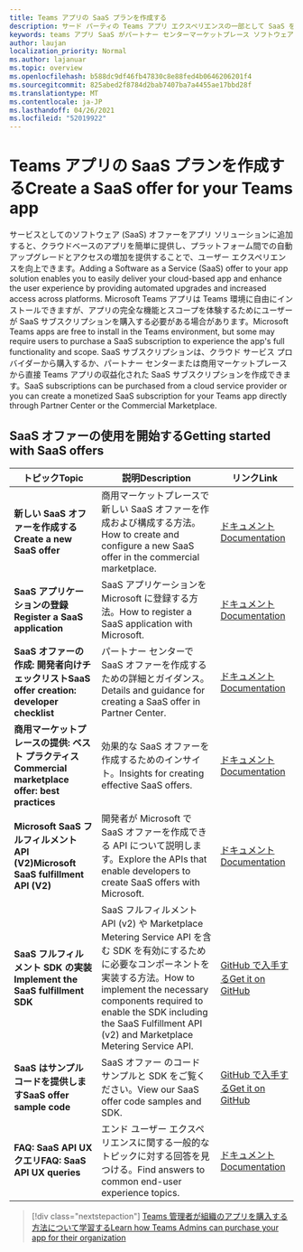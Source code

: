 ```yaml
---
title: Teams アプリの SaaS プランを作成する
description: サード パーティの Teams アプリ エクスペリエンスの一部として SaaS を提供するために必要な手順について説明します。
keywords: teams アプリ SaaS がパートナー センターマーケットプレース ソフトウェア サービスを提供する
author: laujan
localization_priority: Normal
ms.author: lajanuar
ms.topic: overview
ms.openlocfilehash: b588dc9df46fb47830c8e88fed4b0646206201f4
ms.sourcegitcommit: 825abed2f8784d2bab7407ba7a4455ae17bbd28f
ms.translationtype: MT
ms.contentlocale: ja-JP
ms.lasthandoff: 04/26/2021
ms.locfileid: "52019922"
---
```

# <a name="create-a-saas-offer-for-your-teams-app"></a><span data-ttu-id="51a19-104">Teams アプリの SaaS プランを作成する</span><span class="sxs-lookup"><span data-stu-id="51a19-104">Create a SaaS offer for your Teams app</span></span>

<span data-ttu-id="51a19-105">サービスとしてのソフトウェア (SaaS) オファーをアプリ ソリューションに追加すると、クラウドベースのアプリを簡単に提供し、プラットフォーム間での自動アップグレードとアクセスの増加を提供することで、ユーザー エクスペリエンスを向上できます。</span><span class="sxs-lookup"><span data-stu-id="51a19-105">Adding a Software as a Service (SaaS) offer to your app solution enables you to easily deliver your cloud-based app and enhance the user experience by providing automated upgrades and increased access across platforms.</span></span> <span data-ttu-id="51a19-106">Microsoft Teams アプリは Teams 環境に自由にインストールできますが、アプリの完全な機能とスコープを体験するためにユーザーが SaaS サブスクリプションを購入する必要がある場合があります。</span><span class="sxs-lookup"><span data-stu-id="51a19-106">Microsoft Teams apps are free to install in the Teams environment, but some may require users to purchase a SaaS subscription to experience the app's full functionality and scope.</span></span> <span data-ttu-id="51a19-107">SaaS サブスクリプションは、クラウド サービス プロバイダーから購入するか、パートナー センターまたは商用マーケットプレースから直接 Teams アプリの収益化された SaaS サブスクリプションを作成できます。</span><span class="sxs-lookup"><span data-stu-id="51a19-107">SaaS subscriptions can be purchased from a cloud service provider or you can create a monetized SaaS subscription for your Teams app directly through Partner Center or the Commercial Marketplace.</span></span>

## <a name="getting-started-with-saas-offers"></a><span data-ttu-id="51a19-108">SaaS オファーの使用を開始する</span><span class="sxs-lookup"><span data-stu-id="51a19-108">Getting started with SaaS offers</span></span>

| <span data-ttu-id="51a19-109">トピック</span><span class="sxs-lookup"><span data-stu-id="51a19-109">Topic</span></span> | <span data-ttu-id="51a19-110">説明</span><span class="sxs-lookup"><span data-stu-id="51a19-110">Description</span></span>| <span data-ttu-id="51a19-111">リンク</span><span class="sxs-lookup"><span data-stu-id="51a19-111">Link</span></span> |
|------|-------------|------|
|<span data-ttu-id="51a19-112">**新しい SaaS オファーを作成する**</span><span class="sxs-lookup"><span data-stu-id="51a19-112">**Create a new SaaS offer**</span></span>|<span data-ttu-id="51a19-113">商用マーケットプレースで新しい SaaS オファーを作成および構成する方法。</span><span class="sxs-lookup"><span data-stu-id="51a19-113">How to create and configure a new SaaS offer in the commercial marketplace.</span></span>| [<span data-ttu-id="51a19-114">ドキュメント</span><span class="sxs-lookup"><span data-stu-id="51a19-114">Documentation</span></span>](/azure/marketplace/partner-center-portal/create-new-saas-offer)|
|<span data-ttu-id="51a19-115">**SaaS アプリケーションの登録**</span><span class="sxs-lookup"><span data-stu-id="51a19-115">**Register a SaaS application**</span></span> | <span data-ttu-id="51a19-116">SaaS アプリケーションを Microsoft に登録する方法。</span><span class="sxs-lookup"><span data-stu-id="51a19-116">How to register a SaaS application with Microsoft.</span></span>| [<span data-ttu-id="51a19-117">ドキュメント</span><span class="sxs-lookup"><span data-stu-id="51a19-117">Documentation</span></span>](/azure/marketplace/partner-center-portal/pc-saas-registration)|
|<span data-ttu-id="51a19-118">**SaaS オファーの作成: 開発者向けチェックリスト**</span><span class="sxs-lookup"><span data-stu-id="51a19-118">**SaaS offer creation:  developer checklist**</span></span>| <span data-ttu-id="51a19-119">パートナー センターで SaaS オファーを作成するための詳細とガイダンス。</span><span class="sxs-lookup"><span data-stu-id="51a19-119">Details and guidance for creating a SaaS offer in Partner Center.</span></span>| [<span data-ttu-id="51a19-120">ドキュメント</span><span class="sxs-lookup"><span data-stu-id="51a19-120">Documentation</span></span>](/azure/marketplace/partner-center-portal/offer-creation-checklist)|
|<span data-ttu-id="51a19-121">**商用マーケットプレースの提供: ベスト プラクティス**</span><span class="sxs-lookup"><span data-stu-id="51a19-121">**Commercial marketplace offer:  best practices**</span></span> |<span data-ttu-id="51a19-122">効果的な SaaS オファーを作成するためのインサイト。</span><span class="sxs-lookup"><span data-stu-id="51a19-122">Insights for creating effective SaaS offers.</span></span>|[<span data-ttu-id="51a19-123">ドキュメント</span><span class="sxs-lookup"><span data-stu-id="51a19-123">Documentation</span></span>](/azure/marketplace/gtm-offer-listing-best-practices)|
|<span data-ttu-id="51a19-124">**Microsoft SaaS フルフィルメント API (V2)**</span><span class="sxs-lookup"><span data-stu-id="51a19-124">**Microsoft SaaS fulfillment API (V2)**</span></span> | <span data-ttu-id="51a19-125">開発者が Microsoft で SaaS オファーを作成できる API について説明します。</span><span class="sxs-lookup"><span data-stu-id="51a19-125">Explore the APIs that enable developers to create SaaS offers with Microsoft.</span></span>| [<span data-ttu-id="51a19-126">ドキュメント</span><span class="sxs-lookup"><span data-stu-id="51a19-126">Documentation</span></span>](/azure/marketplace/partner-center-portal/pc-saas-fulfillment-api-v2) |
|<span data-ttu-id="51a19-127">**SaaS フルフィルメント SDK の実装**</span><span class="sxs-lookup"><span data-stu-id="51a19-127">**Implement the SaaS fulfillment SDK**</span></span>| <span data-ttu-id="51a19-128">SaaS フルフィルメント API (v2) や Marketplace Metering Service API を含む SDK を有効にするために必要なコンポーネントを実装する方法。</span><span class="sxs-lookup"><span data-stu-id="51a19-128">How to implement the necessary components required to enable the SDK including the SaaS Fulfillment API (v2) and Marketplace Metering Service API.</span></span>| [<span data-ttu-id="51a19-129">GitHub で入手する</span><span class="sxs-lookup"><span data-stu-id="51a19-129">Get it on GitHub</span></span>](https://github.com/Azure/Microsoft-commercial-marketplace-transactable-SaaS-offer-SDK/blob/master/docs/Installation-Instructions.md) |
|<span data-ttu-id="51a19-130">**SaaS はサンプル コードを提供します**</span><span class="sxs-lookup"><span data-stu-id="51a19-130">**SaaS offer sample code**</span></span>| <span data-ttu-id="51a19-131">SaaS オファー のコード サンプルと SDK をご覧ください。</span><span class="sxs-lookup"><span data-stu-id="51a19-131">View our SaaS offer code samples and SDK.</span></span>| [<span data-ttu-id="51a19-132">GitHub で入手する</span><span class="sxs-lookup"><span data-stu-id="51a19-132">Get it on GitHub</span></span>](https://github.com/Azure/Microsoft-commercial-marketplace-transactable-SaaS-offer-SDK)|
| <span data-ttu-id="51a19-133">**FAQ: SaaS API UX クエリ**</span><span class="sxs-lookup"><span data-stu-id="51a19-133">**FAQ: SaaS API UX queries**</span></span> | <span data-ttu-id="51a19-134">エンド ユーザー エクスペリエンスに関する一般的なトピックに対する回答を見つける。</span><span class="sxs-lookup"><span data-stu-id="51a19-134">Find answers to common end-user experience topics.</span></span>| [<span data-ttu-id="51a19-135">ドキュメント</span><span class="sxs-lookup"><span data-stu-id="51a19-135">Documentation</span></span>](/azure/marketplace/partner-center-portal/saas-fulfillment-apis-faq) |

> [!div class="nextstepaction"]
> [<span data-ttu-id="51a19-136">Teams 管理者が組織のアプリを購入する方法について学習する</span><span class="sxs-lookup"><span data-stu-id="51a19-136">Learn how Teams Admins can purchase your app for their organization</span></span>](/MicrosoftTeams/purchase-third-party-apps)
